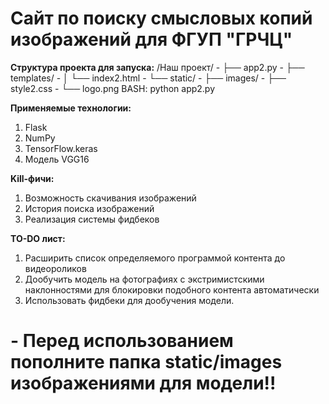 # Сайт по поиску смысловых копий изображений для ФГУП "ГРЧЦ"
**Структура проекта для запуска:**
   /Наш проект/
      - ├── app2.py
     -  ├── templates/
     -  │   └── index2.html
     -  └── static/
      -     ├── images/
         -  ├── style2.css
          - └── logo.png 
   BASH:
   python app2.py

**Применяемые технологии:**
1) Flask
2) NumPy
3) TensorFlow.keras
4) Модель VGG16

**Kill-фичи:**
1) Возможность скачивания изображений
2) История поиска изображений
3) Реализация системы фидбеков

**TO-DO лист:**
1) Расширить список определяемого программой контента до видеороликов
2) Дообучить модель на фотографиях с экстримистскими наклонностями для 
блокировки подобного контента автоматически
3) Использовать фидбеки для дообучения модели.

# - Перед использованием пополните папка static/images изображениями для модели!!
